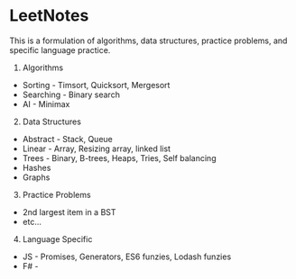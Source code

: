 # LeetNotes

This is a formulation of algorithms, data structures, practice problems, and specific language practice.

1. Algorithms
* Sorting - Timsort, Quicksort, Mergesort
* Searching - Binary search
* AI - Minimax

2. Data Structures
* Abstract - Stack, Queue
* Linear - Array, Resizing array, linked list
* Trees - Binary, B-trees, Heaps, Tries, Self balancing
* Hashes
* Graphs

3. Practice Problems
* 2nd largest item in a BST
* etc...

4. Language Specific
* JS - Promises, Generators, ES6 funzies, Lodash funzies
* F# - 

